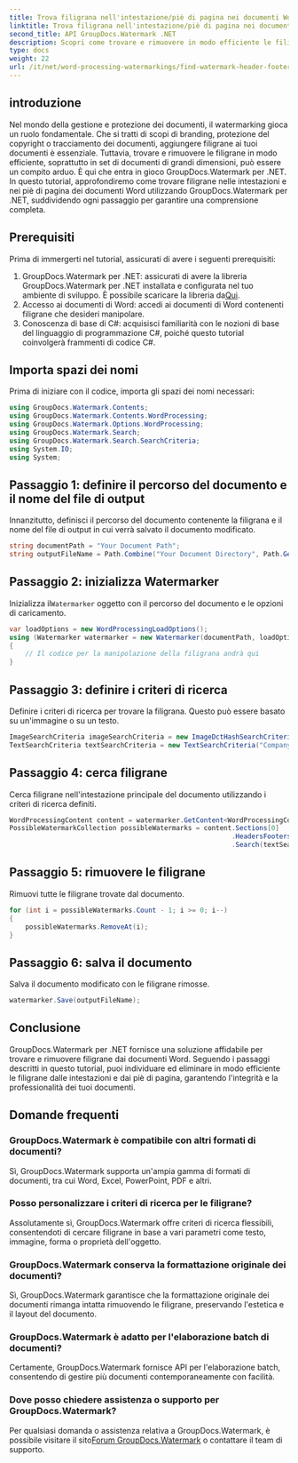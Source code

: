 ```yaml
---
title: Trova filigrana nell'intestazione/piè di pagina nei documenti Word
linktitle: Trova filigrana nell'intestazione/piè di pagina nei documenti Word
second_title: API GroupDocs.Watermark .NET
description: Scopri come trovare e rimuovere in modo efficiente le filigrane dai documenti Word utilizzando GroupDocs per .NET, garantendo l'integrità e la professionalità dei documenti.
type: docs
weight: 22
url: /it/net/word-processing-watermarkings/find-watermark-header-footer-word-docs/
---
```

## introduzione
Nel mondo della gestione e protezione dei documenti, il watermarking gioca un ruolo fondamentale. Che si tratti di scopi di branding, protezione del copyright o tracciamento dei documenti, aggiungere filigrane ai tuoi documenti è essenziale. Tuttavia, trovare e rimuovere le filigrane in modo efficiente, soprattutto in set di documenti di grandi dimensioni, può essere un compito arduo. È qui che entra in gioco GroupDocs.Watermark per .NET. In questo tutorial, approfondiremo come trovare filigrane nelle intestazioni e nei piè di pagina dei documenti Word utilizzando GroupDocs.Watermark per .NET, suddividendo ogni passaggio per garantire una comprensione completa.
## Prerequisiti
Prima di immergerti nel tutorial, assicurati di avere i seguenti prerequisiti:
1. GroupDocs.Watermark per .NET: assicurati di avere la libreria GroupDocs.Watermark per .NET installata e configurata nel tuo ambiente di sviluppo. È possibile scaricare la libreria da[Qui](https://releases.groupdocs.com/Watermark/net/).
2. Accesso ai documenti di Word: accedi ai documenti di Word contenenti filigrane che desideri manipolare.
3. Conoscenza di base di C#: acquisisci familiarità con le nozioni di base del linguaggio di programmazione C#, poiché questo tutorial coinvolgerà frammenti di codice C#.
## Importa spazi dei nomi
Prima di iniziare con il codice, importa gli spazi dei nomi necessari:
```csharp
using GroupDocs.Watermark.Contents;
using GroupDocs.Watermark.Contents.WordProcessing;
using GroupDocs.Watermark.Options.WordProcessing;
using GroupDocs.Watermark.Search;
using GroupDocs.Watermark.Search.SearchCriteria;
using System.IO;
using System;
```
## Passaggio 1: definire il percorso del documento e il nome del file di output
Innanzitutto, definisci il percorso del documento contenente la filigrana e il nome del file di output in cui verrà salvato il documento modificato.
```csharp
string documentPath = "Your Document Path";
string outputFileName = Path.Combine("Your Document Directory", Path.GetFileName(documentPath));
```
## Passaggio 2: inizializza Watermarker
 Inizializza il`Watermarker` oggetto con il percorso del documento e le opzioni di caricamento.
```csharp
var loadOptions = new WordProcessingLoadOptions();
using (Watermarker watermarker = new Watermarker(documentPath, loadOptions))
{
    // Il codice per la manipolazione della filigrana andrà qui
}
```
## Passaggio 3: definire i criteri di ricerca
Definire i criteri di ricerca per trovare la filigrana. Questo può essere basato su un'immagine o su un testo.
```csharp
ImageSearchCriteria imageSearchCriteria = new ImageDctHashSearchCriteria(Constants.LogoPng);
TextSearchCriteria textSearchCriteria = new TextSearchCriteria("Company Name");
```
## Passaggio 4: cerca filigrane
Cerca filigrane nell'intestazione principale del documento utilizzando i criteri di ricerca definiti.
```csharp
WordProcessingContent content = watermarker.GetContent<WordProcessingContent>();
PossibleWatermarkCollection possibleWatermarks = content.Sections[0]
                                                        .HeadersFooters[OfficeHeaderFooterType.HeaderPrimary]
                                                        .Search(textSearchCriteria.Or(imageSearchCriteria));
```
## Passaggio 5: rimuovere le filigrane
Rimuovi tutte le filigrane trovate dal documento.
```csharp
for (int i = possibleWatermarks.Count - 1; i >= 0; i--)
{
    possibleWatermarks.RemoveAt(i);
}
```
## Passaggio 6: salva il documento
Salva il documento modificato con le filigrane rimosse.
```csharp
watermarker.Save(outputFileName);
```

## Conclusione
GroupDocs.Watermark per .NET fornisce una soluzione affidabile per trovare e rimuovere filigrane dai documenti Word. Seguendo i passaggi descritti in questo tutorial, puoi individuare ed eliminare in modo efficiente le filigrane dalle intestazioni e dai piè di pagina, garantendo l'integrità e la professionalità dei tuoi documenti.
## Domande frequenti
### GroupDocs.Watermark è compatibile con altri formati di documenti?
Sì, GroupDocs.Watermark supporta un'ampia gamma di formati di documenti, tra cui Word, Excel, PowerPoint, PDF e altri.
### Posso personalizzare i criteri di ricerca per le filigrane?
Assolutamente sì, GroupDocs.Watermark offre criteri di ricerca flessibili, consentendoti di cercare filigrane in base a vari parametri come testo, immagine, forma o proprietà dell'oggetto.
### GroupDocs.Watermark conserva la formattazione originale dei documenti?
Sì, GroupDocs.Watermark garantisce che la formattazione originale dei documenti rimanga intatta rimuovendo le filigrane, preservando l'estetica e il layout del documento.
### GroupDocs.Watermark è adatto per l'elaborazione batch di documenti?
Certamente, GroupDocs.Watermark fornisce API per l'elaborazione batch, consentendo di gestire più documenti contemporaneamente con facilità.
### Dove posso chiedere assistenza o supporto per GroupDocs.Watermark?
 Per qualsiasi domanda o assistenza relativa a GroupDocs.Watermark, è possibile visitare il sito[Forum GroupDocs.Watermark](https://forum.groupdocs.com/c/watermark/19) o contattare il team di supporto.